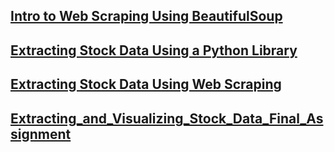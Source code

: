 ## [Intro to Web Scraping Using BeautifulSoup]()
## [Extracting Stock Data Using a Python Library]()
## [Extracting Stock Data Using Web Scraping]()
## [Extracting_and_Visualizing_Stock_Data_Final_Assignment]()